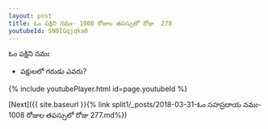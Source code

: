 ```yaml
---
layout: post
title: ఓం పక్షిని నమః- 1008 రోజుల తపస్సులో రోజు  278
youtubeId: 5N0IGqjqka0
---
```

 
 
 ఓం పక్షిని నమః  
 
 -  పక్షులలో గరుడు ఎవరు? 
 
  
 
  
 
 
 
 
 
 


{% include youtubePlayer.html id=page.youtubeId %}
 
[Next]({{ site.baseurl }}{% link  split1/_posts/2018-03-31-ఓం సహస్రదాయ నమః- 1008 రోజుల తపస్సులో రోజు  277.md%})
 
